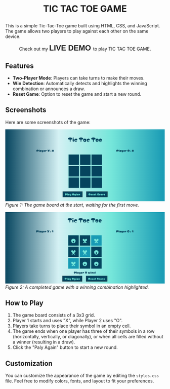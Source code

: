 # <p align=center>**TIC TAC TOE GAME**</p>


This is a simple Tic-Tac-Toe game built using HTML, CSS, and JavaScript. The game allows two players to play against each other on the same device.
<br>

<p align="center" >
<span>
    Check out my 
    <a href="https://nchynacha.github.io/XO-Tic-Tac-Toe-Game/" style="font-size: 24px; font-weight: bold; text-decoration: none; color: inherit; font-family: Arial, sans-serif;">
      <strong>LIVE DEMO</strong>
    </a>
    to play TIC TAC TOE GAME.
  </span>
</p>

## Features

- **Two-Player Mode**: Players can take turns to make their moves.
- **Win Detection**: Automatically detects and highlights the winning combination or announces a draw.
- **Reset Game**: Option to reset the game and start a new round.

## Screenshots

Here are some screenshots of the game:

![Game Start](https://github.com/nchynacha/XO-Tic-Tac-Toe-Game/blob/main/assets/images/screen0.png)
*Figure 1: The game board at the start, waiting for the first move.*

![Game Win](https://github.com/nchynacha/XO-Tic-Tac-Toe-Game/blob/main/assets/images/screen1.png?raw=true)
*Figure 2: A completed game with a winning combination highlighted.*

## How to Play

1. The game board consists of a 3x3 grid.
2. Player 1 starts and uses "X", while Player 2 uses "O".
3. Players take turns to place their symbol in an empty cell.
4. The game ends when one player has three of their symbols in a row (horizontally, vertically, or diagonally), or when all cells are filled without a winner (resulting in a draw).
5. Click the "Paly Again" button to start a new round.

## Customization

You can customize the appearance of the game by editing the `styles.css` file. Feel free to modify colors, fonts, and layout to fit your preferences.


